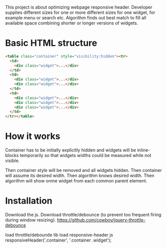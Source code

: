 This project is about optimizing webpage responsive header.
Developer supplies different sizes for one or more different sizes
for one widget, for example menu or search etc.
Algorithm finds out best match to fill all available space
combining shorter or longer versions of widgets.

Basic HTML structure
========================

```html
<table class="container" style="visibility:hidden"><tr>
  <td>
    <div class="widget">...</div>
  </td>
  <td>
    <div class="widget">...</div>
    <div class="widget">...</div>
  </td>
  <td>
    <div class="widget">...</div>
    <div class="widget">...</div>
    <div class="widget">...</div>
  </td>
</tr></table>
```

How it works
========================

Container has to be initially explicitly hidden
and widgets will be inline-blocks temporarily
so that widgets widths could be measured while not visible.

Then container style will be removed and all widgets hidden.
Then container will assume its desired width.
Then algorithm knows desired width.
Then algorithm will show onme widget
from each common parent element.

Installation
========================

Download the js.
Download throttle/debounce (to prevent too frequent firing during window resizing).
https://github.com/cowboy/jquery-throttle-debounce

load throttle/debounde lib
load responsive-header js
responsiveHeader('.container', '.container .widget');
